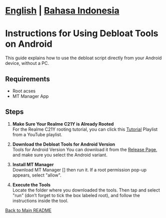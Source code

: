 # [English](Instruction.md) | [Bahasa Indonesia](Instruction-ID.md)

# Instructions for Using Debloat Tools on Android
This guide explains how to use the debloat script directly from your Android device, without a PC.

## Requirements
- Root acses
- MT Manager App

## Steps

1. **Make Sure Your Realme C21Y is Already Rooted**  
    For the Realme C21Y rooting tutorial, you can click this [Tutorial]() Playlist from a YouTube playlist.

2. **Download the Debloat Tools for Android Version**  
   Tools for Android Version You can download it from the [Release Page](), and make sure you select the Android variant.

3. **Install MT Manager**  
   Download MT Manager [] then run it. If a root permission pop-up appears, select "allow".

4. **Execute the Tools**  
    Locate the folder where you downloaded the tools. Then tap and select "run" (don’t forget to tick the box labeled root), and follow the instructions inside the tool.

[Back to Main README](README.md)